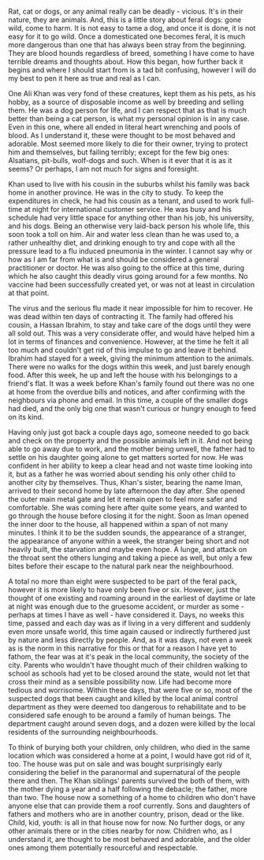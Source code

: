   Rat, cat or dogs, or any animal really can be deadly - vicious. It's in their nature, they are animals. And, this is a little story about feral dogs: gone wild, come to harm.
It is not easy to tame a dog, and once it is done, it is not easy for it to go wild. Once a domesticated one becomes feral, it is much more dangerous than one that has always been stray from the beginning. They are blood hounds regardless of breed, something I have come to have terrible dreams and thoughts about. 
How this began, how further back it begins and where I should start from is a tad bit confusing, however I will do my best to pen it here as true and real as I can.




  One Ali Khan was very fond of these creatures, kept them as his pets, as his hobby, as a source of disposable income as well by breeding and selling them. He was a dog person for life, and I can respect that as that is much better than being a cat person, is what my personal opinion is in any case. Even in this one, where all ended in literal heart wrenching and pools of blood.
As I understand it, these were thought to be most behaved and adorable. Most seemed more likely to die for their owner, trying to protect him and themselves, but failing terribly; except for the few big ones: Alsatians, pit-bulls, wolf-dogs and such. When is it ever that it is as it seems? Or perhaps, I am not much for signs and foresight.



  Khan used to live with his cousin in the suburbs whilst his family was back home in another province. He was in the city to study. To keep the expenditures in check, he had his cousin as a tenant, and used to work full-time at night for international customer service. 
He was busy and his schedule had very little space for anything other than his job, his university, and his dogs. Being an otherwise very laid-back person his whole life, this soon took a toll on him. 
Air and water less clean than he was used to, a rather unhealthy diet, and drinking enough to try and cope with all the pressure lead to a flu induced pneumonia in the winter. I cannot say why or how as I am far from what is and should be considered a general practitioner or doctor. 
He was also going to the office at this time, during which he also caught this deadly virus going around for a few months. No vaccine had been successfully created yet, or was not at least in circulation at that point. 






  The virus and the serious flu made it near impossible for him to recover. He was dead within ten days of contracting it. 
The family had offered his cousin, a Hassan Ibrahim, to stay and take care of the dogs until they were all sold out. This was a very considerate offer, and would have helped him a lot in terms of finances and convenience. However, at the time he felt it all too much and couldn't get rid of this impulse to go and leave it behind. 
Ibrahim had stayed for a week, giving the minimum attention to the animals. There were no walks for the dogs within this week, and just barely enough food. After this week, he up and left the house with his belongings to a friend's flat.
It was a week before Khan's family found out there was no one at home from the overdue bills and notices, and after confirming with the neighbours via phone and email. In this time, a couple of the smaller dogs had died, and the only big one that wasn't curious or hungry enough to feed on its kind. 





  Having only just got back a couple days ago, someone needed to go back and check on the property and the possible animals left in it. And not being able to go away due to work, and the mother being unwell, the father had to settle on his daughter going alone to get matters sorted for now. He was confident in her ability to keep a clear head and not waste time looking into it, but as a father he was worried about sending his only other child to another city by themselves.
Thus, Khan's sister, bearing the name Iman, arrived to their second home by late afternoon the day after. She opened the outer main metal gate and let it remain open to feel more safer and comfortable. She was coming here after quite some years, and wanted to go through the house before closing it for the night. 
Soon as Iman opened the inner door to the house, all happened within a span of not many minutes. I think it to be the sudden sounds, the appearance of a stranger, the appearance of anyone within a week, the stranger being short and not heavily built, the starvation and maybe even hope. A lunge, and attack on the throat sent the others lunging and taking a piece as well, but only a few bites before their escape to the natural park near the neighbourhood. 





  A total no more than eight were suspected to be part of the feral pack, however it is more likely to have only been five or six. However, just the thought of one existing and roaming around in the earliest of daytime or late at night was enough due to the gruesome accident, or murder as some - perhaps at times I have as well - have considered it. 
Days, no weeks this time, passed and each day was as if living in a very different and suddenly even more unsafe world, this time again caused or indirectly furthered just by nature and less directly by people. And, as it was days, not even a week as is the norm in this narrative for this or that for a reason I have yet to fathom, the fear was at it's peak in the local community, the society of the city. 
Parents who wouldn't have thought much of their children walking to school as schools had yet to be closed around the state, would not let that cross their mind as a sensible possibility now. Life had become more tedious and worrisome.
Within these days, that were five or so, most of the suspected dogs that been caught and killed by the local animal control department as they were deemed too dangerous to rehabilitate and to be considered safe enough to be around a family of human beings. The department caught around seven dogs, and a dozen were killed by the local residents of the surrounding neighbourhoods.




  To think of burying both your children, only children, who died in the same location which was considered a home at a point, I would have got rid of it, too. The house was put on sale and was bought surprisingly early considering the belief in the paranormal and supernatural of the people there and then. 
The Khan siblings' parents survived the both of them, with the mother dying a year and a half following the debacle; the father, more than two.
The house now a something of a home to children who don't have anyone else that can provide them a roof currently. Sons and daughters of fathers and mothers who are in another country, prison, dead or the like. 
Child, kid, youth: is all in that house now for now. No further dogs, or any other animals there or in the cities nearby for now. Children who, as I understand it, are thought to be most behaved and adorable, and the older ones among them potentially resourceful and respectable.